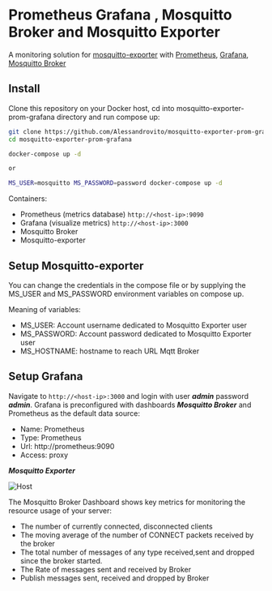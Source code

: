 Prometheus Grafana , Mosquitto Broker and Mosquitto Exporter
========

A monitoring solution for [mosquitto-exporter](https://github.com/Alessandrovito/mosquitto-exporter) with [Prometheus](https://prometheus.io/), [Grafana](http://grafana.org/), 
[Mosquitto Broker](https://github.com/Alessandrovito/docker/tree/master/mosquitto-auth-plugin/1.4.14)

## Install

Clone this repository on your Docker host, cd into mosquitto-exporter-prom-grafana directory and run compose up:

```bash
git clone https://github.com/Alessandrovito/mosquitto-exporter-prom-grafana.git
cd mosquitto-exporter-prom-grafana

docker-compose up -d

or

MS_USER=mosquitto MS_PASSWORD=password docker-compose up -d
```

Containers:

* Prometheus (metrics database) `http://<host-ip>:9090`
* Grafana (visualize metrics) `http://<host-ip>:3000`
* Mosquitto Broker
* Mosquitto-exporter

## Setup Mosquitto-exporter

You can change the credentials in the compose file or by supplying the MS_USER and MS_PASSWORD environment variables on compose up.

Meaning of variables:
* MS_USER: Account username dedicated to Mosquitto Exporter user
* MS_PASSWORD: Account password dedicated to Mosquitto Exporter user
* MS_HOSTNAME: hostname to reach URL Mqtt Broker

## Setup Grafana

Navigate to `http://<host-ip>:3000` and login with user ***admin*** password ***admin***.
Grafana is preconfigured with dashboards ***Mosquitto Broker*** and Prometheus as the default data source:

* Name: Prometheus
* Type: Prometheus
* Url: http://prometheus:9090
* Access: proxy

***Mosquitto Exporter***

![Host](http://www.alessandrovitale.it/images/Screenshot_grafana_mosquitto_exporter.png)

The Mosquitto Broker Dashboard shows key metrics for monitoring the resource usage of your server:

* The number of currently connected, disconnected clients
* The moving average of the number of CONNECT packets received by the broker 
* The total number of messages of any type received,sent and dropped since the broker started.
* The Rate of messages sent and received by Broker
* Publish messages sent, received and dropped by Broker
